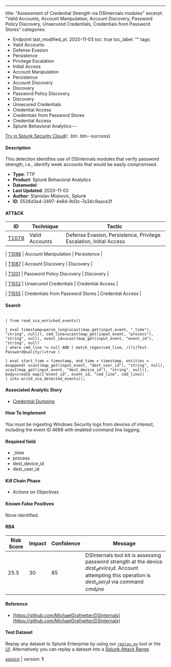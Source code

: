 ---
title: "Assessment of Credential Strength via DSInternals modules"
excerpt: "Valid Accounts, Account Manipulation, Account Discovery, Password Policy Discovery, Unsecured Credentials, Credentials from Password Stores"
categories:
  - Endpoint
last_modified_at: 2020-11-03
toc: true
toc_label: ""
tags:
  - Valid Accounts
  - Defense Evasion
  - Persistence
  - Privilege Escalation
  - Initial Access
  - Account Manipulation
  - Persistence
  - Account Discovery
  - Discovery
  - Password Policy Discovery
  - Discovery
  - Unsecured Credentials
  - Credential Access
  - Credentials from Password Stores
  - Credential Access
  - Splunk Behavioral Analytics---



[Try in Splunk Security Cloud](https://www.splunk.com/en_us/cyber-security.html){: .btn .btn--success}

#### Description

This detection identifies use of DSInternals modules that verify password strength, i.e., identify week accounts that would be easily compromised.

- **Type**: TTP
- **Product**: Splunk Behavioral Analytics
- **Datamodel**: 
- **Last Updated**: 2020-11-03
- **Author**: Stanislav Miskovic, Splunk
- **ID**: 5526d3a4-2497-4e8d-9d3c-7a34c9aace2f


#### ATT&CK

| ID          | Technique   | Tactic         |
| ----------- | ----------- |--------------- |
| [T1078](https://attack.mitre.org/techniques/T1078/) | Valid Accounts | Defense Evasion, Persistence, Privilege Escalation, Initial Access |



| [T1098](https://attack.mitre.org/techniques/T1098/) | Account Manipulation | Persistence |



| [T1087](https://attack.mitre.org/techniques/T1087/) | Account Discovery | Discovery |



| [T1201](https://attack.mitre.org/techniques/T1201/) | Password Policy Discovery | Discovery |



| [T1552](https://attack.mitre.org/techniques/T1552/) | Unsecured Credentials | Credential Access |



| [T1555](https://attack.mitre.org/techniques/T1555/) | Credentials from Password Stores | Credential Access |





#### Search

```

| from read_ssa_enriched_events()

| eval timestamp=parse_long(ucast(map_get(input_event, "_time"), "string", null)), cmd_line=ucast(map_get(input_event, "process"), "string", null), event_id=ucast(map_get(input_event, "event_id"), "string", null) 
| where cmd_line != null AND ( match_regex(cmd_line, /(?i)Test-PasswordQuality/)=true )

| eval start_time = timestamp, end_time = timestamp, entities = mvappend( ucast(map_get(input_event, "dest_user_id"), "string", null), ucast(map_get(input_event, "dest_device_id"), "string", null)), body=create_map(["event_id", event_id, "cmd_line", cmd_line]) 
| into write_ssa_detected_events();
```

#### Associated Analytic Story
* [Credential Dumping](/stories/credential_dumping)


#### How To Implement
You must be ingesting Windows Security logs from devices of interest, including the event ID 4688 with enabled command line logging.

#### Required field
* _time
* process
* dest_device_id
* dest_user_id


#### Kill Chain Phase
* Actions on Objectives


#### Known False Positives
None identified.


#### RBA

| Risk Score  | Impact      | Confidence   | Message      |
| ----------- | ----------- |--------------|--------------|
| 25.5 | 30 | 85 | DSInternals tool kit is assessing password strength at the device $dest_device_id$. Account attempting this operation is $dest_user_id$ via command $cmd_line$ |




#### Reference

* [https://github.com/MichaelGrafnetter/DSInternals](https://github.com/MichaelGrafnetter/DSInternals)



#### Test Dataset
Replay any dataset to Splunk Enterprise by using our [`replay.py`](https://github.com/splunk/attack_data#using-replaypy) tool or the [UI](https://github.com/splunk/attack_data#using-ui).
Alternatively you can replay a dataset into a [Splunk Attack Range](https://github.com/splunk/attack_range#replay-dumps-into-attack-range-splunk-server)



[*source*](https://github.com/splunk/security_content/tree/develop/detections/endpoint/assessment_of_credential_strength_via_dsinternals_modules.yml) \| *version*: **1**
